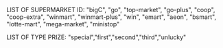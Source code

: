 LIST OF SUPERMARKET ID: 
  "bigC", "go",  "top-market",  "go-plus",  "coop",  "coop-extra",  "winmart",  "winmart-plus",  "win",  "emart",  "aeon",  "bsmart",  "lotte-mart",  "mega-market",  "ministop"

LIST OF TYPE PRIZE:
 "special","first","second","third","unlucky"